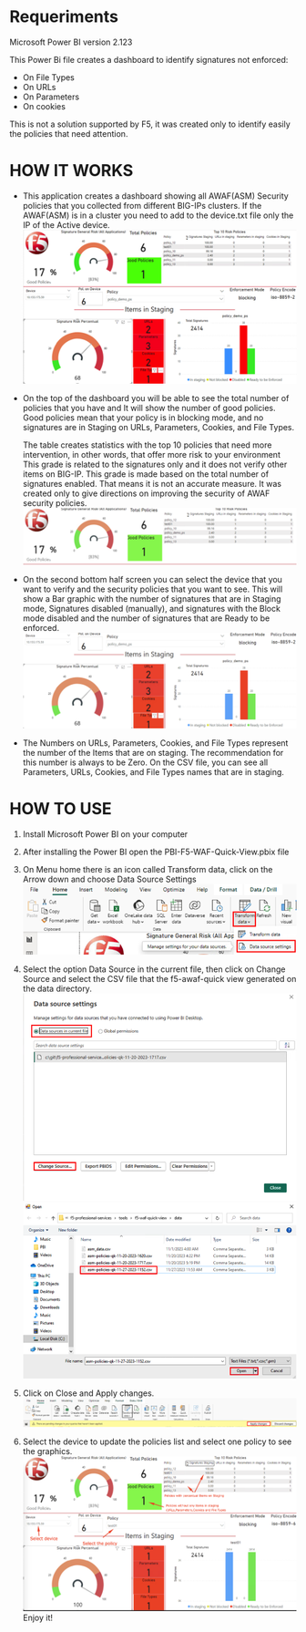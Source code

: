 # Requeriments

Microsoft Power BI version 2.123

This Power Bi file creates a dashboard to identify signatures not enforced:

* On File Types
* On URLs
* On Parameters
* On cookies

This is not a solution supported by F5, it was created only to identify easily the policies that need attention.

# HOW IT WORKS

* This application creates a dashboard showing all AWAF(ASM) Security policies that you collected from different BIG-IPs clusters.
  If the AWAF(ASM) is in a cluster you need to add to the device.txt file only the IP of the Active device.
  ![Alt text](3-dashboard.png?raw=true "Signatures-dashboard")
* On the top of the dashboard you will be able to see the total number of policies that you have and It will show the number of good policies.
  Good policies mean that your policy is in blocking mode, and no signatures are in Staging on URLs, Parameters, Cookies, and File Types.
  
  The table creates statistics with the top 10 policies that need more intervention, in other words, that offer more risk to your environment
  This grade is related to the signatures only and it does not verify other items on BIG-IP.
  This grade is made based on the total number of signatures enabled. That means it is not an accurate measure.
  It was created only to give directions on improving the security of AWAF security policies.
  ![Alt text](top.png?raw=true "All Policies Statistics")
  
* On the second bottom half screen you can select the device that you want to verify and the security policies that you want to see. This will
  show a Bar graphic with the number of signatures that are  in Staging mode, Signatures disabled (manually), and signatures with the Block mode disabled
  and the number of signatures that are Ready to be enforced.
  ![Alt text](botton.png?raw=true "Policy per device")

* The Numbers on URLs, Parameters, Cookies, and File Types represent the number of the Items that are on staging. The recommendation for this number is always to be Zero.
  On the CSV file, you can see all Parameters, URLs, Cookies, and File Types names that are in staging.

# HOW TO USE

1. Install Microsoft Power BI on your computer

2. After installing the Power BI open the PBI-F5-WAF-Quick-View.pbix file

3. On Menu home there is an icon called Transform data, click on the Arrow down and choose Data Source Settings
   ![Alt text](01-Transform-data.png?raw=true "Configuring sources")

5. Select the option Data Source in the current file, then click on Change Source and select the CSV file that the f5-awaf-quick view generated on the data directory.
   ![Alt text](02-select-data.png?raw=true "Select the file inside data directory")
   ![Alt text](03-select-data.png?raw=true "Select the file inside data directory")
   
7. Click on Close and Apply changes.
   ![Alt text](05-apply.png?raw=true "Apply configuration")

9. Select the device to update the policies list and select one policy to see the graphics.
   ![Alt text](Dashboard-exp.png?raw=true "Select the file inside data directory")
Enjoy it!


 
